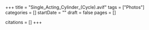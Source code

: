 +++
title = "Single_Acting_Cylinder_(Cycle).avif"
tags = ["Photos"]
categories = []
startDate = ""
draft = false
pages = []

citations = []
+++
